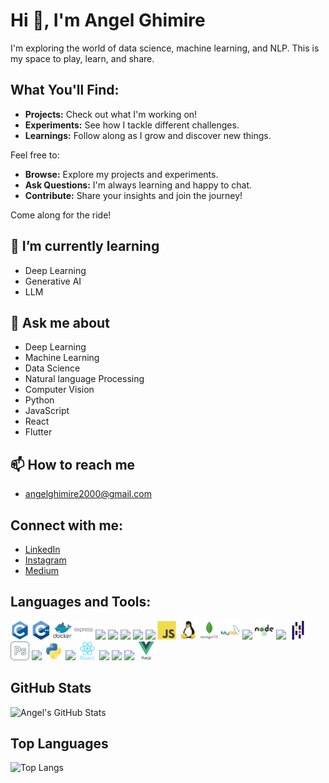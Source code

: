 # Hi 👋, I'm Angel Ghimire

I'm exploring the world of data science, machine learning, and NLP. This is my space to play, learn, and share.

## What You'll Find:

- **Projects:** Check out what I'm working on!
- **Experiments:** See how I tackle different challenges.
- **Learnings:** Follow along as I grow and discover new things.

Feel free to:

- **Browse:** Explore my projects and experiments.
- **Ask Questions:** I'm always learning and happy to chat.
- **Contribute:** Share your insights and join the journey!

Come along for the ride!

## 🌱 I’m currently learning
- Deep Learning
- Generative AI
- LLM

## 💬 Ask me about
- Deep Learning
- Machine Learning
- Data Science
- Natural language Processing
- Computer Vision
- Python
- JavaScript
- React
- Flutter

## 📫 How to reach me
- [angelghimire2000@gmail.com](mailto:angelghimire2000@gmail.com)

## Connect with me:
- [LinkedIn](https://linkedin.com/in/angelghimire)
- [Instagram](https://instagram.com/_ngeel._)
- [Medium](https://medium.com/@njlghmr)

## Languages and Tools:
[<img src="https://raw.githubusercontent.com/devicons/devicon/master/icons/c/c-original.svg" width="30">](https://www.cprogramming.com/)
[<img src="https://raw.githubusercontent.com/devicons/devicon/master/icons/cplusplus/cplusplus-original.svg" width="30">](https://www.w3schools.com/cpp/)
[<img src="https://raw.githubusercontent.com/devicons/devicon/master/icons/docker/docker-original-wordmark.svg" width="30">](https://www.docker.com/)
[<img src="https://raw.githubusercontent.com/devicons/devicon/master/icons/express/express-original-wordmark.svg" width="30">](https://expressjs.com/)
[<img src="https://www.vectorlogo.zone/logos/figma/figma-icon.svg" width="30">](https://www.figma.com/)
[<img src="https://www.vectorlogo.zone/logos/firebase/firebase-icon.svg" width="30">](https://firebase.google.com/)
[<img src="https://www.vectorlogo.zone/logos/flutterio/flutterio-icon.svg" width="30">](https://flutter.dev/)
[<img src="https://www.vectorlogo.zone/logos/git-scm/git-scm-icon.svg" width="30">](https://git-scm.com/)
[<img src="https://www.vectorlogo.zone/logos/adobe_illustrator/adobe_illustrator-icon.svg" width="30">](https://www.adobe.com/in/products/illustrator.html)
[<img src="https://raw.githubusercontent.com/devicons/devicon/master/icons/javascript/javascript-original.svg" width="30">](https://developer.mozilla.org/en-US/docs/Web/JavaScript)
[<img src="https://raw.githubusercontent.com/devicons/devicon/master/icons/linux/linux-original.svg" width="30">](https://www.linux.org/)
[<img src="https://raw.githubusercontent.com/devicons/devicon/master/icons/mongodb/mongodb-original-wordmark.svg" width="30">](https://www.mongodb.com/)
[<img src="https://raw.githubusercontent.com/devicons/devicon/master/icons/mysql/mysql-original-wordmark.svg" width="30">](https://www.mysql.com/)
[<img src="https://cdn.worldvectorlogo.com/logos/nextjs-2.svg" width="30">](https://nextjs.org/)
[<img src="https://raw.githubusercontent.com/devicons/devicon/master/icons/nodejs/nodejs-original-wordmark.svg" width="30">](https://nodejs.org)
[<img src="https://www.vectorlogo.zone/logos/opencv/opencv-icon.svg" width="30">](https://opencv.org/)
[<img src="https://raw.githubusercontent.com/devicons/devicon/2ae2a900d2f041da66e950e4d48052658d850630/icons/pandas/pandas-original.svg" width="30">](https://pandas.pydata.org/)
[<img src="https://raw.githubusercontent.com/devicons/devicon/master/icons/photoshop/photoshop-line.svg" width="30">](https://www.photoshop.com/en)
[<img src="https://www.vectorlogo.zone/logos/getpostman/getpostman-icon.svg" width="30">](https://postman.com)
[<img src="https://raw.githubusercontent.com/devicons/devicon/master/icons/python/python-original.svg" width="30">](https://www.python.org)
[<img src="https://www.vectorlogo.zone/logos/pytorch/pytorch-icon.svg" width="30">](https://pytorch.org/)
[<img src="https://raw.githubusercontent.com/devicons/devicon/master/icons/react/react-original-wordmark.svg" width="30">](https://reactjs.org/)
[<img src="https://upload.wikimedia.org/wikipedia/commons/0/05/Scikit_learn_logo_small.svg" width="30">](https://scikit-learn.org/)
[<img src="https://seaborn.pydata.org/_images/logo-mark-lightbg.svg" width="30">](https://seaborn.pydata.org/)
[<img src="https://www.vectorlogo.zone/logos/tensorflow/tensorflow-icon.svg" width="30">](https://www.tensorflow.org)
[<img src="https://raw.githubusercontent.com/devicons/devicon/master/icons/vuejs/vuejs-original-wordmark.svg" width="30">](https://vuejs.org/)


## GitHub Stats
![Angel's GitHub Stats](https://github-readme-stats.vercel.app/api?username=Angel-dash&show_icons=true&count_private=true&theme=radical)

## Top Languages
![Top Langs](https://github-readme-stats.vercel.app/api/top-langs/?username=Angel-dash&layout=compact&theme=radical)

